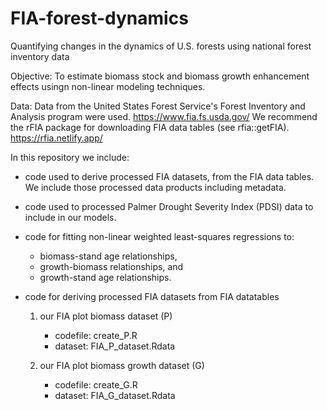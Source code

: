 # FIA-forest-dynamics

Quantifying changes in the dynamics of U.S. forests using national forest inventory data

Objective:  To estimate biomass stock and biomass growth enhancement effects usingn non-linear modeling techniques. 

Data:  Data from the United States Forest Service's Forest Inventory and Analysis program were used. https://www.fia.fs.usda.gov/
We recommend the rFIA package for downloading FIA data tables (see rfia::getFIA).  https://rfia.netlify.app/ 

In this repository we include: 
* code used to derive processed FIA datasets, from the FIA data tables.  We include those processed data products including metadata.
* code used to processed Palmer Drought Severity Index (PDSI) data to include in our models.
* code for fitting non-linear weighted least-squares regressions to: 
    - biomass-stand age relationships, 
    - growth-biomass relationships, and 
    - growth-stand age relationships.

* code for deriving processed FIA datasets from FIA datatables
    1.  our FIA plot biomass dataset (P)
        - codefile: create_P.R
        - dataset: FIA_P_dataset.Rdata
    
    2. our FIA plot biomass growth dataset (G)
        - codefile: create_G.R
        - dataset: FIA_G_dataset.Rdata
